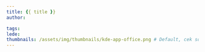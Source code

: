 ```yaml
---
title: {{ title }}
author:

tags:
lede:
thumbnails: /assets/img/thumbnails/kde-app-office.png # Default, cek source/assets/img/thumbnails atau diganti sesuai dengan yang diiinginkan. Bisa dari web atau yang disimpan di post assets folder (source/_posts/{title})
---
```

